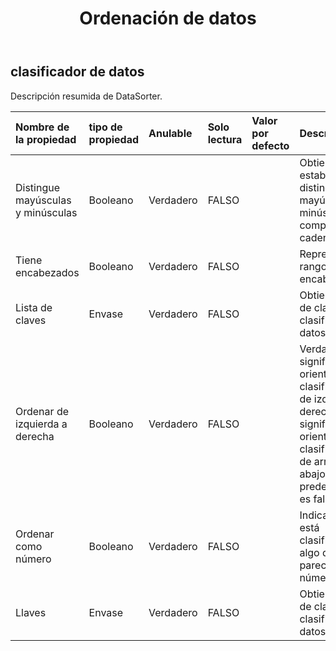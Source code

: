 ﻿---
title: Ordenación de datos
second_title: Aspose.Cells Cloud Documen
type: docs
url: /es/specification/model/datasorter/
description: "Aspose.Cells Especificación del modelo de nube: DataSorter. Maneje sin esfuerzo Excel y otros documentos de hoja de cálculo con funciones como abrir, generar, editar, dividir, fusionar, comparar y convertir."
kwords: Excel, Office, Hoja de cálculo, Nube REST API, DataSorter
weight: 50
---
## **clasificador de datos**

 Descripción resumida de DataSorter.

| Nombre de la propiedad| tipo de propiedad| Anulable| Solo lectura| Valor por defecto| Descripción|
|:- |:- |:- |:- |:- |:- |
| Distingue mayúsculas y minúsculas| Booleano| Verdadero| FALSO|| Obtiene y establece si se distingue entre mayúsculas y minúsculas al comparar cadenas.|
| Tiene encabezados| Booleano| Verdadero| FALSO|| Representa si el rango tiene encabezados.|
| Lista de claves| Envase| Verdadero| FALSO|| Obtiene la lista de claves del clasificador de datos.|
| Ordenar de izquierda a derecha| Booleano| Verdadero| FALSO|| Verdadero significa que la orientación de clasificación es de izquierda a derecha. Falso significa que la orientación de clasificación es de arriba a abajo. El valor predeterminado es falso.|
| Ordenar como número| Booleano| Verdadero| FALSO|| Indica si se está clasificando algo que parece un número.|
| Llaves| Envase| Verdadero| FALSO|| Obtiene la lista de claves del clasificador de datos.|

